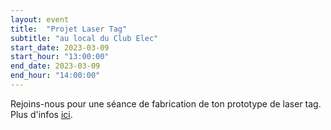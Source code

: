 ```yaml
---
layout: event
title:  "Projet Laser Tag"
subtitle: "au local du Club Elec"
start_date: 2023-03-09
start_hour: "13:00:00"
end_date: 2023-03-09
end_hour: "14:00:00"
---
```


Rejoins-nous pour une séance de fabrication de ton prototype de laser tag. Plus d'infos [ici][projet].

[projet]: https://uclouvain-club-elec.github.io/2023/02/20/projet/
